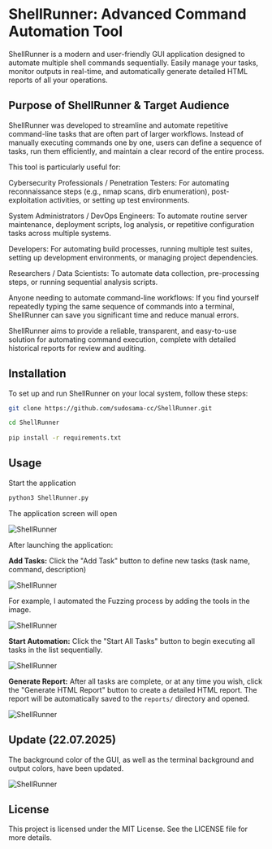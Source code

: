 # ShellRunner: Advanced Command Automation Tool

ShellRunner is a modern and user-friendly GUI application designed to automate multiple shell commands sequentially. Easily manage your tasks, monitor outputs in real-time, and automatically generate detailed HTML reports of all your operations.

## Purpose of ShellRunner & Target Audience

ShellRunner was developed to streamline and automate repetitive command-line tasks that are often part of larger workflows. Instead of manually executing commands one by one, users can define a sequence of tasks, run them efficiently, and maintain a clear record of the entire process.

This tool is particularly useful for:

Cybersecurity Professionals / Penetration Testers: For automating reconnaissance steps (e.g., nmap scans, dirb enumeration), post-exploitation activities, or setting up test environments.

System Administrators / DevOps Engineers: To automate routine server maintenance, deployment scripts, log analysis, or repetitive configuration tasks across multiple systems.

Developers: For automating build processes, running multiple test suites, setting up development environments, or managing project dependencies.

Researchers / Data Scientists: To automate data collection, pre-processing steps, or running sequential analysis scripts.

Anyone needing to automate command-line workflows: If you find yourself repeatedly typing the same sequence of commands into a terminal, ShellRunner can save you significant time and reduce manual errors.

ShellRunner aims to provide a reliable, transparent, and easy-to-use solution for automating command execution, complete with detailed historical reports for review and auditing.

## Installation

To set up and run ShellRunner on your local system, follow these steps:

 ```bash
git clone https://github.com/sudosama-cc/ShellRunner.git

cd ShellRunner
    
pip install -r requirements.txt
 ```

## Usage

Start the application

```bash
python3 ShellRunner.py
```

The application screen will open

![ShellRunner](https://i.imgur.com/Rw2fNgm.png)

After launching the application:

**Add Tasks:** Click the "Add Task" button to define new tasks (task name, command, description)

![ShellRunner](https://i.imgur.com/rSZi2eH.png)

For example, I automated the Fuzzing process by adding the tools in the image.

![ShellRunner](https://i.imgur.com/f4DMDMn.png)

**Start Automation:** Click the "Start All Tasks" button to begin executing all tasks in the list sequentially.

![ShellRunner](https://i.imgur.com/hwlZiIh.png)

**Generate Report:** After all tasks are complete, or at any time you wish, click the "Generate HTML Report" button to create a detailed HTML report. The report will be automatically saved to the `reports/`  directory and opened.

![ShellRunner](https://i.imgur.com/JzM0QcR.png)

## Update (22.07.2025)

The background color of the GUI, as well as the terminal background and output colors, have been updated.

![ShellRunner](https://i.imgur.com/o1Tph2H.png)

## License

This project is licensed under the MIT License. See the LICENSE file for more details.

